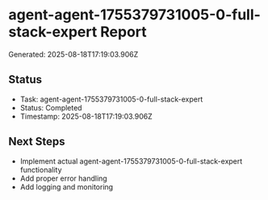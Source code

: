 # agent-agent-1755379731005-0-full-stack-expert Report

Generated: 2025-08-18T17:19:03.906Z

## Status
- Task: agent-agent-1755379731005-0-full-stack-expert
- Status: Completed
- Timestamp: 2025-08-18T17:19:03.906Z

## Next Steps
- Implement actual agent-agent-1755379731005-0-full-stack-expert functionality
- Add proper error handling
- Add logging and monitoring
